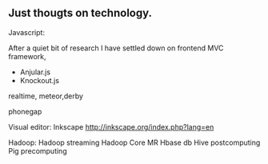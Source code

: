 ## Just thougts on technology.


Javascript:

After a quiet bit of research I have settled down on frontend MVC framework,
- Anjular.js
- Knockout.js

realtime,
meteor,derby

phonegap

Visual editor: Inkscape
http://inkscape.org/index.php?lang=en


Hadoop:
Hadoop streaming
Hadoop Core MR
Hbase db
Hive postcomputing
Pig  precomputing
